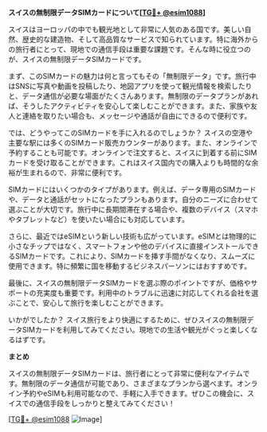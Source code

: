 **スイスの無制限データSIMカードについて[[TG💪+ @esim1088](https://t.me/s/esim1088)]**

スイスはヨーロッパの中でも観光地として非常に人気のある国です。美しい自然、歴史的な建造物、そして高品質なサービスで知られています。特に海外からの旅行者にとって、現地での通信手段は重要な課題です。そんな時に役立つのが、スイスの無制限データSIMカードです。

まず、このSIMカードの魅力は何と言ってもその「無制限データ」です。旅行中はSNSに写真や動画を投稿したり、地図アプリを使って観光情報を検索したりと、データ通信が必要な場面がたくさんあります。無制限のデータプランがあれば、そうしたアクティビティを安心して楽しむことができます。また、家族や友人と連絡を取りたい場合も、メッセージや通話が自由にできるので便利です。

では、どうやってこのSIMカードを手に入れるのでしょうか？ スイスの空港や主要な駅には多くのSIMカード販売カウンターがあります。また、オンラインで予約することも可能です。オンラインで注文すると、スイスに到着する前にSIMカードを受け取ることができます。これはスイス国内での購入よりも時間的な余裕が生まれるので、非常に便利です。

SIMカードにはいくつかのタイプがあります。例えば、データ専用のSIMカードや、データと通話がセットになったプランもあります。自分のニーズに合わせて選ぶことが大切です。旅行中に長期間滞在する場合や、複数のデバイス（スマホやタブレットなど）を使いたい場合にも対応しています。

さらに、最近ではeSIMという新しい技術も広がっています。eSIMとは物理的に小さなチップではなく、スマートフォンや他のデバイスに直接インストールできるSIMカードです。これにより、SIMカードを挿す手間がなくなり、スムーズに使用できます。特に頻繁に国を移動するビジネスパーソンにはおすすめです。

最後に、スイスの無制限データSIMカードを選ぶ際のポイントですが、価格やサポートの充実度も重要です。利用中のトラブルに迅速に対応してくれる会社を選ぶことで、安心して旅行を楽しむことができます。

いかがでしたか？ スイス旅行をより快適にするために、ぜひスイスの無制限データSIMカードを利用してみてください。現地での生活や観光がぐっと楽しくなるはずです。

**まとめ**

スイスの無制限データSIMカードは、旅行者にとって非常に便利なアイテムです。無制限のデータ通信が可能であり、さまざまなプランから選べます。オンライン予約やeSIMも利用可能なので、手軽に入手できます。ぜひこの機会に、スイスでの通信手段をしっかりと整えてみてください！

[[TG💪+ @esim1088](https://t.me/s/esim1088) ![Image](https://i.postimg.cc/Y0z9fWf4/image.png)]